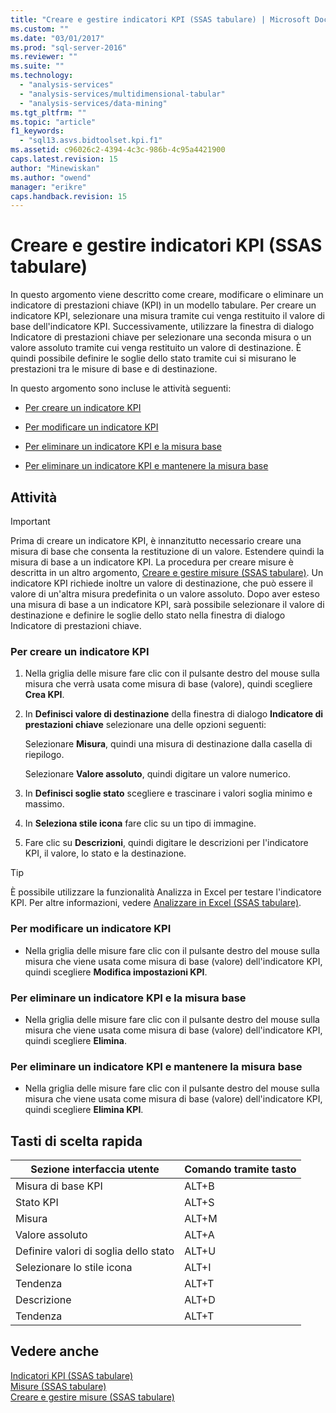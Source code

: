 ```yaml
---
title: "Creare e gestire indicatori KPI (SSAS tabulare) | Microsoft Docs"
ms.custom: ""
ms.date: "03/01/2017"
ms.prod: "sql-server-2016"
ms.reviewer: ""
ms.suite: ""
ms.technology: 
  - "analysis-services"
  - "analysis-services/multidimensional-tabular"
  - "analysis-services/data-mining"
ms.tgt_pltfrm: ""
ms.topic: "article"
f1_keywords: 
  - "sql13.asvs.bidtoolset.kpi.f1"
ms.assetid: c96026c2-4394-4c3c-986b-4c95a4421900
caps.latest.revision: 15
author: "Minewiskan"
ms.author: "owend"
manager: "erikre"
caps.handback.revision: 15
---
```

# Creare e gestire indicatori KPI (SSAS tabulare)
  In questo argomento viene descritto come creare, modificare o eliminare un indicatore di prestazioni chiave (KPI) in un modello tabulare. Per creare un indicatore KPI, selezionare una misura tramite cui venga restituito il valore di base dell'indicatore KPI. Successivamente, utilizzare la finestra di dialogo Indicatore di prestazioni chiave per selezionare una seconda misura o un valore assoluto tramite cui venga restituito un valore di destinazione. È quindi possibile definire le soglie dello stato tramite cui si misurano le prestazioni tra le misure di base e di destinazione.  
  
 In questo argomento sono incluse le attività seguenti:  
  
-   [Per creare un indicatore KPI](#bkmk_create_KPI)  
  
-   [Per modificare un indicatore KPI](#bkmk_edit_KPI)  
  
-   [Per eliminare un indicatore KPI e la misura base](#bkmk_delete)  
  
-   [Per eliminare un indicatore KPI e mantenere la misura base](#bkmk_delete_KPI)  
  
## Attività  
  
> [!IMPORTANT]  
>  Prima di creare un indicatore KPI, è innanzitutto necessario creare una misura di base che consenta la restituzione di un valore. Estendere quindi la misura di base a un indicatore KPI. La procedura per creare misure è descritta in un altro argomento, [Creare e gestire misure &#40;SSAS tabulare&#41;](../../analysis-services/tabular-models/create-and-manage-measures-ssas-tabular.md). Un indicatore KPI richiede inoltre un valore di destinazione, che può essere il valore di un'altra misura predefinita o un valore assoluto. Dopo aver esteso una misura di base a un indicatore KPI, sarà possibile selezionare il valore di destinazione e definire le soglie dello stato nella finestra di dialogo Indicatore di prestazioni chiave.  
  
###  <a name="bkmk_create_KPI"></a> Per creare un indicatore KPI  
  
1.  Nella griglia delle misure fare clic con il pulsante destro del mouse sulla misura che verrà usata come misura di base (valore), quindi scegliere **Crea KPI**.  
  
2.  In **Definisci valore di destinazione** della finestra di dialogo **Indicatore di prestazioni chiave** selezionare una delle opzioni seguenti:  
  
     Selezionare **Misura**, quindi una misura di destinazione dalla casella di riepilogo.  
  
     Selezionare **Valore assoluto**, quindi digitare un valore numerico.  
  
3.  In **Definisci soglie stato** scegliere e trascinare i valori soglia minimo e massimo.  
  
4.  In **Seleziona stile icona** fare clic su un tipo di immagine.  
  
5.  Fare clic su **Descrizioni**, quindi digitare le descrizioni per l'indicatore KPI, il valore, lo stato e la destinazione.  
  
> [!TIP]  
>  È possibile utilizzare la funzionalità Analizza in Excel per testare l'indicatore KPI. Per altre informazioni, vedere [Analizzare in Excel &#40;SSAS tabulare&#41;](../../analysis-services/tabular-models/analyze-in-excel-ssas-tabular.md).  
  
###  <a name="bkmk_edit_KPI"></a> Per modificare un indicatore KPI  
  
-   Nella griglia delle misure fare clic con il pulsante destro del mouse sulla misura che viene usata come misura di base (valore) dell'indicatore KPI, quindi scegliere **Modifica impostazioni KPI**.  
  
###  <a name="bkmk_delete"></a> Per eliminare un indicatore KPI e la misura base  
  
-   Nella griglia delle misure fare clic con il pulsante destro del mouse sulla misura che viene usata come misura di base (valore) dell'indicatore KPI, quindi scegliere **Elimina**.  
  
###  <a name="bkmk_delete_KPI"></a> Per eliminare un indicatore KPI e mantenere la misura base  
  
-   Nella griglia delle misure fare clic con il pulsante destro del mouse sulla misura che viene usata come misura di base (valore) dell'indicatore KPI, quindi scegliere **Elimina KPI**.  
  
## Tasti di scelta rapida  
  
|Sezione interfaccia utente|Comando tramite tasto|  
|----------------|-----------------|  
|Misura di base KPI|ALT+B|  
|Stato KPI|ALT+S|  
|Misura|ALT+M|  
|Valore assoluto|ALT+A|  
|Definire valori di soglia dello stato|ALT+U|  
|Selezionare lo stile icona|ALT+I|  
|Tendenza|ALT+T|  
|Descrizione|ALT+D|  
|Tendenza|ALT+T|  
  
## Vedere anche  
 [Indicatori KPI &#40;SSAS tabulare&#41;](../../analysis-services/tabular-models/kpis-ssas-tabular.md)   
 [Misure &#40;SSAS tabulare&#41;](../../analysis-services/tabular-models/measures-ssas-tabular.md)   
 [Creare e gestire misure &#40;SSAS tabulare&#41;](../../analysis-services/tabular-models/create-and-manage-measures-ssas-tabular.md)  
  
  